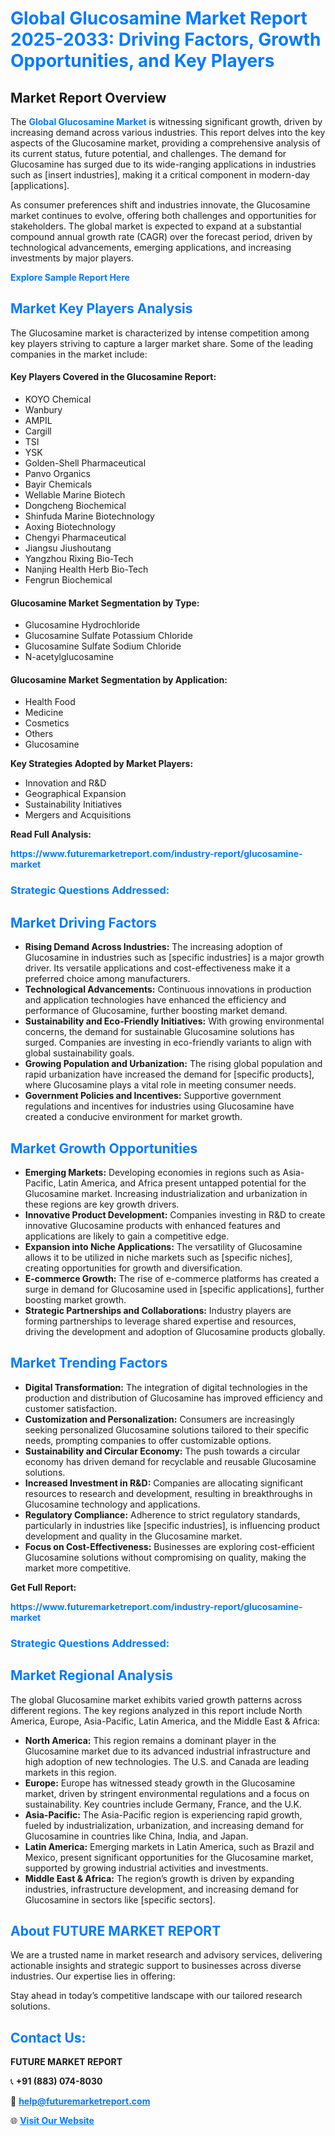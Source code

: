 <h1 style="color: #007BFF;">Global Glucosamine Market Report 2025-2033: Driving Factors, Growth Opportunities, and Key Players</h1>

<section id="overview">
<h2>Market Report Overview</h2>
<p>The <a href="https://www.futuremarketreport.com/industry-report/glucosamine-market" style="color: #007BFF; text-decoration: none;"><strong>Global Glucosamine Market</strong></a> is witnessing significant growth, driven by increasing demand across various industries. This report delves into the key aspects of the Glucosamine market, providing a comprehensive analysis of its current status, future potential, and challenges. The demand for Glucosamine has surged due to its wide-ranging applications in industries such as [insert industries], making it a critical component in modern-day [applications].</p>
<p>As consumer preferences shift and industries innovate, the Glucosamine market continues to evolve, offering both challenges and opportunities for stakeholders. The global market is expected to expand at a substantial compound annual growth rate (CAGR) over the forecast period, driven by technological advancements, emerging applications, and increasing investments by major players.</p>
</section>

<section id="overview">
<p><a href="https://www.futuremarketreport.com/request-sample/reportId=120438" style="color: #007BFF; text-decoration: none;"><strong>Explore Sample Report Here</strong></a></p>
</section>

<section id="key-players">
<h2 style="color: #007BFF;">Market Key Players Analysis</h2>
<p>The Glucosamine market is characterized by intense competition among key players striving to capture a larger market share. Some of the leading companies in the market include:</p>
<h4>Key Players Covered in the Glucosamine Report:</h4>
<ul><li>KOYO Chemical</li><li>Wanbury</li><li>AMPIL</li><li>Cargill</li><li>TSI</li><li>YSK</li><li>Golden-Shell Pharmaceutical</li><li>Panvo Organics</li><li>Bayir Chemicals</li><li>Wellable Marine Biotech</li><li>Dongcheng Biochemical</li><li>Shinfuda Marine Biotechnology</li><li>Aoxing Biotechnology</li><li>Chengyi Pharmaceutical</li><li>Jiangsu Jiushoutang</li><li>Yangzhou Rixing Bio-Tech</li><li>Nanjing Health Herb Bio-Tech</li><li>Fengrun Biochemical</li></ul>
<h4>Glucosamine Market Segmentation by Type:</h4>
<ul><li>Glucosamine Hydrochloride</li><li>Glucosamine Sulfate Potassium Chloride</li><li>Glucosamine Sulfate Sodium Chloride</li><li>N-acetylglucosamine</li></ul>

<h4>Glucosamine Market Segmentation by Application:</h4>
<ul><li>Health Food</li><li>Medicine</li><li>Cosmetics</li><li>Others</li><li>Glucosamine</li></ul>
<p><strong>Key Strategies Adopted by Market Players:</strong></p>
<ul>
<li>Innovation and R&D</li>
<li>Geographical Expansion</li>
<li>Sustainability Initiatives</li>
<li>Mergers and Acquisitions</li>
</ul>
</section>

<section>
<p><strong>Read Full Analysis: </strong></p><a href="https://www.futuremarketreport.com/industry-report/glucosamine-market" style="color: #007BFF; text-decoration: none;"><strong>https://www.futuremarketreport.com/industry-report/glucosamine-market</strong></a>
<h3 style="color: #007BFF;">Strategic Questions Addressed:</h3>
</section>

<section id="driving-factors">
<h2 style="color: #007BFF;">Market Driving Factors</h2>
<ul>
<li><strong>Rising Demand Across Industries:</strong> The increasing adoption of Glucosamine in industries such as [specific industries] is a major growth driver. Its versatile applications and cost-effectiveness make it a preferred choice among manufacturers.</li>
<li><strong>Technological Advancements:</strong> Continuous innovations in production and application technologies have enhanced the efficiency and performance of Glucosamine, further boosting market demand.</li>
<li><strong>Sustainability and Eco-Friendly Initiatives:</strong> With growing environmental concerns, the demand for sustainable Glucosamine solutions has surged. Companies are investing in eco-friendly variants to align with global sustainability goals.</li>
<li><strong>Growing Population and Urbanization:</strong> The rising global population and rapid urbanization have increased the demand for [specific products], where Glucosamine plays a vital role in meeting consumer needs.</li>
<li><strong>Government Policies and Incentives:</strong> Supportive government regulations and incentives for industries using Glucosamine have created a conducive environment for market growth.</li>
</ul>
</section>

<section id="growth-opportunities">
<h2 style="color: #007BFF;">Market Growth Opportunities</h2>
<ul>
<li><strong>Emerging Markets:</strong> Developing economies in regions such as Asia-Pacific, Latin America, and Africa present untapped potential for the Glucosamine market. Increasing industrialization and urbanization in these regions are key growth drivers.</li>
<li><strong>Innovative Product Development:</strong> Companies investing in R&D to create innovative Glucosamine products with enhanced features and applications are likely to gain a competitive edge.</li>
<li><strong>Expansion into Niche Applications:</strong> The versatility of Glucosamine allows it to be utilized in niche markets such as [specific niches], creating opportunities for growth and diversification.</li>
<li><strong>E-commerce Growth:</strong> The rise of e-commerce platforms has created a surge in demand for Glucosamine used in [specific applications], further boosting market growth.</li>
<li><strong>Strategic Partnerships and Collaborations:</strong> Industry players are forming partnerships to leverage shared expertise and resources, driving the development and adoption of Glucosamine products globally.</li>
</ul>
</section>

<section id="trending-factors">
<h2 style="color: #007BFF;">Market Trending Factors</h2>
<ul>
<li><strong>Digital Transformation:</strong> The integration of digital technologies in the production and distribution of Glucosamine has improved efficiency and customer satisfaction.</li>
<li><strong>Customization and Personalization:</strong> Consumers are increasingly seeking personalized Glucosamine solutions tailored to their specific needs, prompting companies to offer customizable options.</li>
<li><strong>Sustainability and Circular Economy:</strong> The push towards a circular economy has driven demand for recyclable and reusable Glucosamine solutions.</li>
<li><strong>Increased Investment in R&D:</strong> Companies are allocating significant resources to research and development, resulting in breakthroughs in Glucosamine technology and applications.</li>
<li><strong>Regulatory Compliance:</strong> Adherence to strict regulatory standards, particularly in industries like [specific industries], is influencing product development and quality in the Glucosamine market.</li>
<li><strong>Focus on Cost-Effectiveness:</strong> Businesses are exploring cost-efficient Glucosamine solutions without compromising on quality, making the market more competitive.</li>
</ul>
</section>

<section>
<p><strong>Get Full Report: </strong></p><a href="https://www.futuremarketreport.com/industry-report/glucosamine-market" style="color: #007BFF; text-decoration: none;"><strong>https://www.futuremarketreport.com/industry-report/glucosamine-market</strong></a>
<h3 style="color: #007BFF;">Strategic Questions Addressed:</h3>
</section>


<section id="regional-analysis">
<h2 style="color: #007BFF;">Market Regional Analysis</h2>
<p>The global Glucosamine market exhibits varied growth patterns across different regions. The key regions analyzed in this report include North America, Europe, Asia-Pacific, Latin America, and the Middle East & Africa:</p>
<ul>
<li><strong>North America:</strong> This region remains a dominant player in the Glucosamine market due to its advanced industrial infrastructure and high adoption of new technologies. The U.S. and Canada are leading markets in this region.</li>
<li><strong>Europe:</strong> Europe has witnessed steady growth in the Glucosamine market, driven by stringent environmental regulations and a focus on sustainability. Key countries include Germany, France, and the U.K.</li>
<li><strong>Asia-Pacific:</strong> The Asia-Pacific region is experiencing rapid growth, fueled by industrialization, urbanization, and increasing demand for Glucosamine in countries like China, India, and Japan.</li>
<li><strong>Latin America:</strong> Emerging markets in Latin America, such as Brazil and Mexico, present significant opportunities for the Glucosamine market, supported by growing industrial activities and investments.</li>
<li><strong>Middle East & Africa:</strong> The region’s growth is driven by expanding industries, infrastructure development, and increasing demand for Glucosamine in sectors like [specific sectors].</li>
</ul>
</section>

<footer>
<h2 style="color: #007BFF;">About FUTURE MARKET REPORT</h2>
<p>We are a trusted name in market research and advisory services, delivering actionable insights and strategic support to businesses across diverse industries. Our expertise lies in offering:</p>

<p>Stay ahead in today’s competitive landscape with our tailored research solutions.</p>

<h2 style="color: #007BFF;">Contact Us:</h2>
<p><strong>FUTURE MARKET REPORT</strong></p>
<p>📞 <strong>+91 (883) 074-8030</strong></p>
<p>📧 <strong><a href="mailto:help@futuremarketreport.com" style="color: #007BFF;">help@futuremarketreport.com</a></strong></p>
<p>🌐 <strong><a href="https://www.futuremarketreport.com/" style="color: #007BFF;">Visit Our Website</a></strong></p>
</footer>